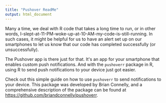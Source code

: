 ```yaml
---
title: "Pushover ReadMe"
output: html_document
---
```


Many a time, we deal with R code that takes a long time to run, or in other words, I-slept-at-11-PM-woke-up-at-10-AM-my-code-is-still-running. In such cases, it might be helpful for us to have an alert set up on our smartphones to let us know that our code has completed successfully (or unsuccessfully).

The Pushover app is there just for that. It's an app for your smartphone that enables custom push notifications. And with the `pushoverr` package in R, using R to send push notifications to your device just got easier.

Check out this simple guide on how to use `pushoverr` to send notifications to your device. This package was developed by Brian Connelly, and a comprehensive description of the package can be found at https://github.com/briandconnelly/pushoverr.